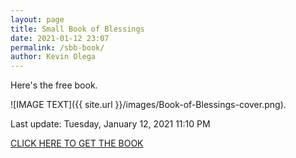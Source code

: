 ```yaml
--- 
layout: page
title: Small Book of Blessings
date: 2021-01-12 23:07
permalink: /sbb-book/ 
author: Kevin Olega 
--- 
```

Here's the free book.

![IMAGE TEXT]({{ site.url }}/images/Book-of-Blessings-cover.png).


Last update: Tuesday, January 12, 2021 11:10 PM

[CLICK HERE TO GET THE BOOK](https://forms.gle/8HyCLCJ6n3hHyAaY7)

